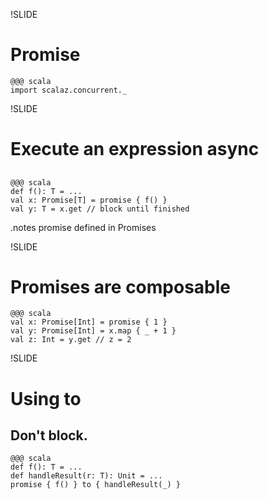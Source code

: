 !SLIDE
# Promise

    @@@ scala
    import scalaz.concurrent._

!SLIDE
# Execute an expression async 
## 

    @@@ scala
    def f(): T = ...
    val x: Promise[T] = promise { f() }
    val y: T = x.get // block until finished

.notes promise defined in Promises

!SLIDE
# Promises are composable

    @@@ scala
    val x: Promise[Int] = promise { 1 }
    val y: Promise[Int] = x.map { _ + 1 }
    val z: Int = y.get // z = 2

!SLIDE
# Using to
## Don't block.

    @@@ scala
    def f(): T = ...
    def handleResult(r: T): Unit = ...
    promise { f() } to { handleResult(_) }
